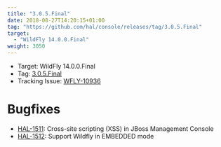 ```yaml
---
title: "3.0.5.Final"
date: 2018-08-27T14:20:15+01:00
tag: "https://github.com/hal/console/releases/tag/3.0.5.Final"
target: 
  - "WildFly 14.0.0.Final"
weight: 3050
---
```

- Target: WildFly 14.0.0.Final
- Tag: [3.0.5.Final](https://github.com/hal/console/releases/tag/3.0.5.Final)
- Tracking Issue: [WFLY-10936](https://issues.jboss.org/browse/WFLY-10936)

# Bugfixes

- [HAL-1511](https://issues.jboss.org/browse/HAL-1511): Cross-site scripting (XSS) in JBoss Management Console
- [HAL-1512](https://issues.jboss.org/browse/HAL-1512): Support Wildfly in EMBEDDED mode
